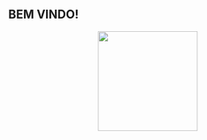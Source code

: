 ## BEM VINDO!

<div align="center">
  <a href="https://github.com/xinaids" >
  <img height="180em" src=" https://github-readme-stats-sigma-five.vercel.app/api?username=xinaids&show_icons=true&theme=merko&include_all_commits=true&count_private=true"/ >
  </a>
</div>


<!--
**xinaids/xinaids** is a ✨ _special_ ✨ repository because its `README.md` (this file) appears on your GitHub profile.

Here are some ideas to get you started:

- 🔭 I’m currently working on ...
- 🌱 I’m currently learning ...
- 👯 I’m looking to collaborate on ...
- 🤔 I’m looking for help with ...
- 💬 Ask me about ...
- 📫 How to reach me: ...
- 😄 Pronouns: ...
- ⚡ Fun fact: ...
-->
